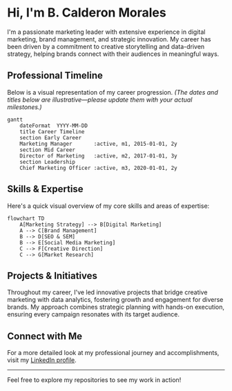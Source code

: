 # Hi, I'm B. Calderon Morales

I'm a passionate marketing leader with extensive experience in digital marketing, brand management, and strategic innovation. My career has been driven by a commitment to creative storytelling and data-driven strategy, helping brands connect with their audiences in meaningful ways.

## Professional Timeline

Below is a visual representation of my career progression. *(The dates and titles below are illustrative—please update them with your actual milestones.)*

```mermaid
gantt
    dateFormat  YYYY-MM-DD
    title Career Timeline
    section Early Career
    Marketing Manager       :active, m1, 2015-01-01, 2y
    section Mid Career
    Director of Marketing   :active, m2, 2017-01-01, 3y
    section Leadership
    Chief Marketing Officer :active, m3, 2020-01-01, 2y
```

## Skills & Expertise

Here's a quick visual overview of my core skills and areas of expertise:

```mermaid
flowchart TD
    A[Marketing Strategy] --> B[Digital Marketing]
    A --> C[Brand Management]
    B --> D[SEO & SEM]
    B --> E[Social Media Marketing]
    C --> F[Creative Direction]
    C --> G[Market Research]
```

## Projects & Initiatives

Throughout my career, I've led innovative projects that bridge creative marketing with data analytics, fostering growth and engagement for diverse brands. My approach combines strategic planning with hands-on execution, ensuring every campaign resonates with its target audience.

## Connect with Me

For a more detailed look at my professional journey and accomplishments, visit my [LinkedIn profile](http://linkedin.com/in/bcalderonmorales-cmoe).

---

Feel free to explore my repositories to see my work in action!